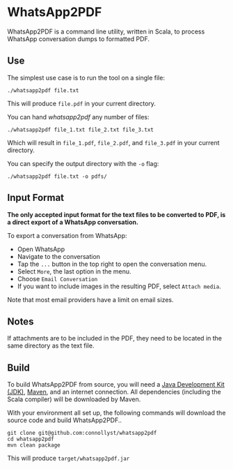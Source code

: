 WhatsApp2PDF
============

WhatsApp2PDF is a command line utility, written in Scala, to process WhatsApp
conversation dumps to formatted PDF.


Use
---

The simplest use case is to run the tool on a single file:

    ./whatsapp2pdf file.txt

This will produce `file.pdf` in your current directory.

You can hand _whatsapp2pdf_ any number of files:

    ./whatsapp2pdf file_1.txt file_2.txt file_3.txt

Which will result in `file_1.pdf`, `file_2.pdf`, and `file_3.pdf` in your
current directory.

You can specify the output directory with the `-o` flag:

    ./whatsapp2pdf file.txt -o pdfs/


Input Format
------------

**The only accepted input format for the text files to be converted to PDF, is
a direct export of a WhatsApp conversation.**

To export a conversation from WhatsApp:
* Open WhatsApp
* Navigate to the conversation
* Tap the `...` button in the top right to open the conversation menu.
* Select `More`, the last option in the menu.
* Choose `Email Conversation`
* If you want to include images in the resulting PDF, select `Attach media`.

Note that most email providers have a limit on email sizes.


Notes
-----

If attachments are to be included in the PDF, they need to be located in the
same directory as the text file.


Build
-----
To build WhatsApp2PDF from source, you will need a
[Java Development Kit (JDK)](http://www.oracle.com/technetwork/java/javase/downloads),
[Maven](http://maven.apache.org/), and an internet connection. All dependencies
(including the Scala compiler) will be downloaded by Maven.

With your environment all set up, the following commands will download the
source code and build WhatsApp2PDF..

    git clone git@github.com:connollyst/whatsapp2pdf
    cd whatsapp2pdf
    mvn clean package

This will produce `target/whatsapp2pdf.jar`